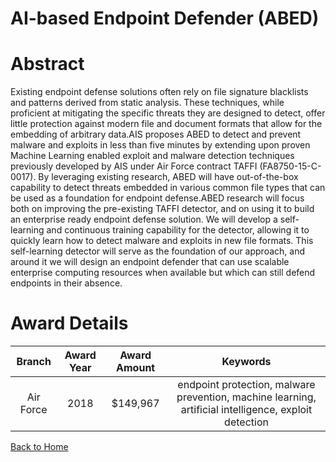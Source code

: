 
AI-based Endpoint Defender (ABED)
=================================

# Abstract


Existing endpoint defense solutions often rely on file signature blacklists and patterns derived from static analysis. These techniques, while proficient at mitigating the specific threats they are designed to detect, offer little protection against modern file and document formats that allow for the embedding of arbitrary data.AIS proposes ABED to detect and prevent malware and exploits in less than five minutes by extending upon proven Machine Learning enabled exploit and malware detection techniques previously developed by AIS under Air Force contract TAFFI (FA8750-15-C-0017). By leveraging existing research, ABED will have out-of-the-box capability to detect threats embedded in various common file types that can be used as a foundation for endpoint defense.ABED research will focus both on improving the pre-existing TAFFI detector, and on using it to build an enterprise ready endpoint defense solution. We will develop a self-learning and continuous training capability for the detector, allowing it to quickly learn how to detect malware and exploits in new file formats. This self-learning detector will serve as the foundation of our approach, and around it we will design an endpoint defender that can use scalable enterprise computing resources when available but which can still defend endpoints in their absence.  

# Award Details

|Branch|Award Year|Award Amount|Keywords|
| :---: | :---: | :---: | :---: |
|Air Force|2018|$149,967|endpoint protection, malware prevention, machine learning, artificial intelligence, exploit detection|
  
  


[Back to Home](https://github.com/chrischow/dod_sbir_awards/Reports/DJ/#1400)